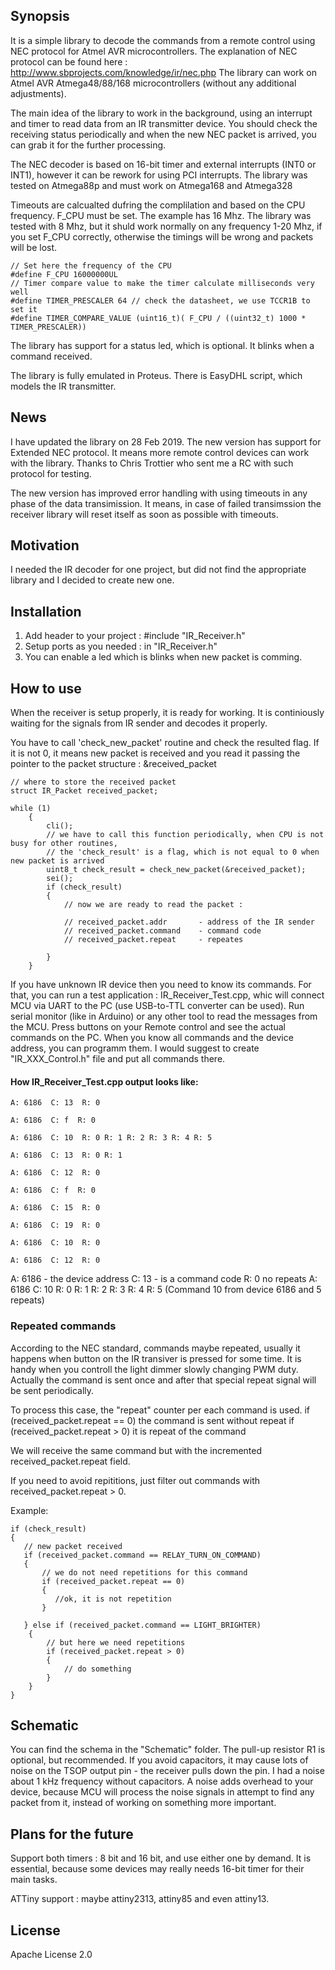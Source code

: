 ## Synopsis

It is a simple library to decode the commands from a remote control using NEC protocol for Atmel AVR microcontrollers.
The explanation of NEC protocol can be found here : http://www.sbprojects.com/knowledge/ir/nec.php
The library can work on Atmel AVR Atmega48/88/168 microcontrollers (without any additional adjustments).

The main idea of the library to work in the background, using an interrupt and timer to read data from an IR transmitter device.
You should check the receiving status periodically and when the new NEC packet is arrived, you can grab it for the further processing.

The NEC decoder is based on 16-bit timer and external interrupts (INT0 or INT1), however it can be rework for using PCI interrupts.
The library was tested on Atmega88p and must work on Atmega168 and Atmega328

Timeouts are calcualted dufring the complilation and based on the CPU frequency.
F_CPU must be set.  The example has 16 Mhz. The library was tested with 8 Mhz, but it shuld work normally on any frequency 1-20 Mhz, 
if you set F_CPU correctly, otherwise the timings will be wrong and packets will be lost.


```
// Set here the frequency of the CPU
#define F_CPU 16000000UL
// Timer compare value to make the timer calculate milliseconds very well
#define TIMER_PRESCALER 64 // check the datasheet, we use TCCR1B to set it
#define TIMER_COMPARE_VALUE (uint16_t)( F_CPU / ((uint32_t) 1000 * TIMER_PRESCALER))
```


The library has support for a status led, which is optional. It blinks when a command received.

The library is fully emulated in Proteus. There is EasyDHL script, which models the IR transmitter.

## News

I have updated the library on 28 Feb 2019.
The new version has support for Extended NEC protocol. It means more remote control devices can work with the library.
Thanks to Chris Trottier who sent me a RC with such protocol for testing.

The new version has improved error handling with using timeouts in any phase of the data transimission. It means, in case of 
failed transimssion the receiver library will reset itself as soon as possible with timeouts.

## Motivation

I needed the IR decoder for one project, but did not find the appropriate library and I decided to create new one.

## Installation

1. Add header to your project : #include "IR_Receiver.h"
2. Setup ports as you needed : in "IR_Receiver.h"
3. You can enable a led which is blinks when new packet is comming.

## How to use
When the receiver is setup properly, it is ready for working. It is continiously waiting for the signals from IR sender and decodes it properly.

You have to call 'check_new_packet' routine and check the resulted flag.
If it is not 0, it means new packet is received and you read it passing the pointer to the packet structure : &received_packet

```
// where to store the received packet
struct IR_Packet received_packet;

while (1)
	{
		cli();
		// we have to call this function periodically, when CPU is not busy for other routines, 
		// the 'check_result' is a flag, which is not equal to 0 when new packet is arrived
		uint8_t check_result = check_new_packet(&received_packet);
		sei();
		if (check_result)
		{
			// now we are ready to read the packet : 
			
			// received_packet.addr       - address of the IR sender
			// received_packet.command    - command code
			// received_packet.repeat     - repeates

		}
	}
```

If you have unknown IR device then you need to know its commands. For that, you can run a test application : IR_Receiver_Test.cpp,
whic will connect MCU via UART to the PC (use USB-to-TTL converter can be used).
Run serial monitor (like in Arduino) or any other tool to read the messages from the MCU.
Press buttons on your Remote control and see the actual commands on the PC.
When you know all commands and the device address, you can programm them.
I would suggest to create "IR_XXX_Control.h" file and put all commands there.

#### How IR_Receiver_Test.cpp  output looks like:

```
A: 6186  C: 13  R: 0

A: 6186  C: f  R: 0

A: 6186  C: 10  R: 0 R: 1 R: 2 R: 3 R: 4 R: 5

A: 6186  C: 13  R: 0 R: 1

A: 6186  C: 12  R: 0

A: 6186  C: f  R: 0

A: 6186  C: 15  R: 0

A: 6186  C: 19  R: 0

A: 6186  C: 10  R: 0

A: 6186  C: 12  R: 0
```

A: 6186 - the device address
C: 13 - is a command code
R: 0   no repeats
A: 6186  C: 10  R: 0 R: 1 R: 2 R: 3 R: 4 R: 5     (Command 10  from device 6186  and 5 repeats)

### Repeated commands
According to the NEC standard, commands maybe repeated, usually it happens when button on the IR transiver is pressed for some time.
It is handy when you controll the light dimmer slowly changing PWM duty.
Actually the command is sent once and after that special repeat signal will be sent periodically.

To process this case, the "repeat" counter per each command is used.
if (received_packet.repeat == 0)   the command is sent without repeat
if (received_packet.repeat > 0)    it is repeat of the command

We will receive the same command but with the incremented received_packet.repeat field.

If you need to avoid repititions, just filter out commands with received_packet.repeat > 0.

Example:
```
if (check_result)
{
   // new packet received
   if (received_packet.command == RELAY_TURN_ON_COMMAND)
   {
       // we do not need repetitions for this command
       if (received_packet.repeat == 0)
       {
          //ok, it is not repetition
       } 
   
   } else if (received_packet.command == LIGHT_BRIGHTER)
    {
        // but here we need repetitions
		if (received_packet.repeat > 0)
		{
			// do something 
		}
    }
}
```

## Schematic
You can find the schema in the "Schematic" folder.
The pull-up resistor R1 is optional, but recommended.
If you avoid capacitors, it may cause lots of noise on the TSOP output pin - the receiver pulls down the pin.
I had a noise about 1 kHz frequency without capacitors.
A noise adds overhead to your device, because MCU will process the noise signals in attempt to find any packet from it, 
instead of working on something more important.

## Plans for the future
Support both timers : 8 bit and 16 bit, and use either one by demand. It is essential, because some devices may really needs 16-bit timer 
for their main tasks.

ATTiny support :  maybe attiny2313, attiny85 and even attiny13.

## License
Apache License 2.0
